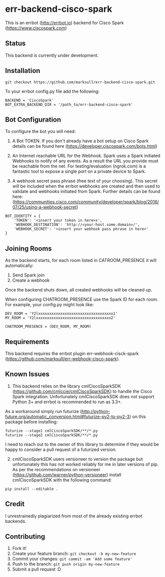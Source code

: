 err-backend-cisco-spark
======

This is an errbot (http://errbot.io) backend for Cisco Spark (https://www.ciscospark.com)


## Status

This backend is currently under development.


## Installation

```
git checkout https://github.com/marksull/err-backend-cisco-spark.git
```

To your errbot config.py file add the following:

```
BACKEND = 'CiscoSpark'
BOT_EXTRA_BACKEND_DIR = '/path_to/err-backend-cisco-spark'
```

## Bot Configuration


To configure the bot you will need:

1. A Bot TOKEN. If you don't already have a bot setup on Cisco Spark details can be
   found here (https://developer.ciscospark.com/bots.html)

2. An Internet reachable URL for the Webhook. Spark uses a Spark initiated Webhooks to notify of any events. As a result
   the URL you provide must be reachable from the net. For testing/evaluation (ngrok.com) is a fantastic tool to expose
   a single port on a private device to Spark.

3. A webhook secret pass phrase (free text of your choosing). This secret will be included when the errbot webhooks
   are created and then used to validate and webhooks initiated from Spark. Further details can be found here:
   (https://communities.cisco.com/community/developer/spark/blog/2016/07/25/using-a-webhook-secret)


```
BOT_IDENTITY = {
    'TOKEN': '<insert your token in here>x',
    'WEBHOOK_DESTINATION': 'http://<your-host.some.domain>/',
    'WEBHOOK_SECRET': '<insert your webhook pass phrase in here>'
}
```

## Joining Rooms

As the backend starts, for each room listed in CATROOM_PRESENCE it will automatically:
1. Send Spark join
2. Create a webhook

Once the backend shuts down, all created webhooks will be cleaned up.

When configuring CHATROOM_PRESENCE use the Spark ID for each room. For example, your config.py might look like:

```
DEV_ROOM = 'Y2lxxxxxxxxxxxxxxxxxxxxxxxxxxxxxxxxxx1'
MY_ROOM = 'Y2lxxxxxxxxxxxxxxxxxxxxxxxxxxxxxxxxxx2'

CHATROOM_PRESENCE = (DEV_ROOM, MY_ROOM)
```

## Requirements

This backend requires the errbot plugin err-webhook-cisck-spark (https://github.com/marksull/err-webhook-cisco-spark).

## Known Issues

1. This backend relies on the library cmlCiscoSparkSDK (https://github.com/cmlccie/cmlCiscoSparkSDK) to handle the
Cisco Spark integration. Unfortunately cmlCiscoSparkSDK does not support Python 3+ and errbot is recommended to run
as 3.3+.

As a workaround simply run futurize (http://python-future.org/automatic_conversion.html#futurize-py2-to-py2-3) on this
package before installing:

```
futurize --stage1 cmlCiscoSparkSDK/**/*.py
futurize --stage2 cmlCiscoSparkSDK/**/*.py
```

I need to reach out to the owner of this library to determine if they would be happy to consider a pull request of a
futurized version.


2. cmlCiscoSparkSDK users versioneer to version the package but unfortunately this has not worked reliably for me in
later versions of pip. As per the recommendations on versioneer (https://github.com/warner/python-versioneer) install
cmlCiscoSparkSDK with the following command:

```
pip install --editable .
```

## Credit

I unrestrainedly plagiarized from most of the already existing errbot backends.


## Contributing

1. Fork it!
2. Create your feature branch: `git checkout -b my-new-feature`
3. Commit your changes: `git commit -am 'Add some feature'`
4. Push to the branch: `git push origin my-new-feature`
5. Submit a pull request :D